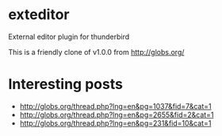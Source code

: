 exteditor
=========

External editor plugin for thunderbird

This is a friendly clone of v1.0.0 from http://globs.org/


Interesting posts
=================

* http://globs.org/thread.php?lng=en&pg=1037&fid=7&cat=1
* http://globs.org/thread.php?lng=en&pg=2655&fid=2&cat=1
* http://globs.org/thread.php?lng=en&pg=231&fid=10&cat=1


